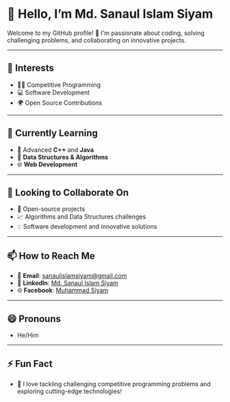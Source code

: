 # 👋 Hello, I’m **Md. Sanaul Islam Siyam**

Welcome to my GitHub profile! 🚀 I'm passionate about coding, solving challenging problems, and collaborating on innovative projects. 

---

## 👀 **Interests**
- 🧑‍💻 Competitive Programming  
- 💻 Software Development  
- 🌍 Open Source Contributions  

---

## 🌱 **Currently Learning**
- 🚀 Advanced **C++** and **Java**  
- 🧠 **Data Structures & Algorithms**  
- 🌐 **Web Development**  

---

## 💞️ **Looking to Collaborate On**
- 🌟 Open-source projects  
- 📈 Algorithms and Data Structures challenges  
- 💡 Software development and innovative solutions  

---

## 📫 **How to Reach Me**
- 📧 **Email**: [sanaulislamsiyam@gmail.com](mailto:sanaulislamsiyam@gmail.com)  
- 🔗 **LinkedIn**: [Md. Sanaul Islam Siyam](https://www.linkedin.com/in/md-sanaul-islam-siyam-b3737b28b?utm_source=share&utm_campaign=share_via&utm_content=profile&utm_medium=ios_app)  
- 🌐 **Facebook**: [Muhammad Siyam](https://www.facebook.com/sanaulislamsiyam.official)  

---

## 😄 **Pronouns**
- He/Him  

---

## ⚡ **Fun Fact**
- 🎯 I love tackling challenging competitive programming problems and exploring cutting-edge technologies!  
